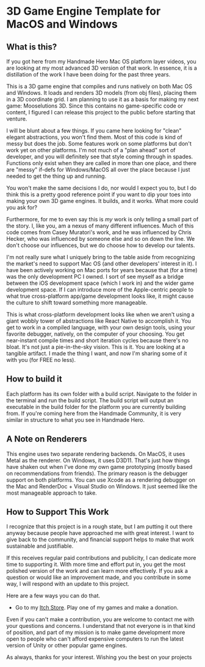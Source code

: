 # 3D Game Engine Template for MacOS and Windows

## What is this?
If you got here from my Handmade Hero Mac OS platform layer videos, you are looking at my most advanced 3D version of that work. In essence, it is a distillation of the work I have been doing for the past three years. 

This is a 3D game engine that compiles and runs natively on both Mac OS and Windows. It loads and renders 3D models (from obj files), placing them in a 3D coordinate grid. I am planning to use it as a basis for making my next game: Mooselutions 3D. Since this contains no game-specific code or content, I figured I can release this project to the public before starting that venture.

I will be blunt about a few things. If you came here looking for "clean" elegant abstractions, you won't find them. Most of this code is kind of messy but does the job. Some features work on some platforms but don't work yet on other platforms. I'm not much of a "plan ahead" sort of developer, and you will definitely see that style coming through in spades. Functions only exist when they are called in more than one place, and there are "messy" if-defs for Windows/MacOS all over the place because I just needed to get the thing up and running.

You won't make the same decisions I do, nor would I expect you to, but I do think this is a pretty good reference point if you want to dip your toes into making your own 3D game engines. It builds, and it works. What more could you ask for?

Furthermore, for me to even say this is *my* work is only telling a small part of the story. I, like you, am a nexus of many different influences. Much of this code comes from Casey Muratori's work, and he was influenced by Chris Hecker, who was influenced by someone else and so on down the line. We don't choose our influences, but we do choose how to develop our talents.

I'm not really sure what I uniquely bring to the table aside from recognizing the market's need to support Mac OS (and other developers' interest in it). I have been actively working on Mac ports for years because that (for a time) was the only development PC I owned. I sort of see myself as a bridge between the iOS development space (which I work in) and the wider game development space. If I can introduce more of the Apple-centric people to what true cross-platform app/game development looks like, it might cause the culture to shift toward something more manageable.

This is what cross-platform development looks like when we aren't using a giant wobbly tower of abstractions like React Native to accomplish it. You get to work in a compiled language, with your own design tools, using your favorite debugger, natively, on the computer of your choosing. You get near-instant compile times and short iteration cycles because there's no bloat. It's not just a pie-in-the-sky vision. This is it. You are looking at a tangible artifact. I made the thing I want, and now I'm sharing some of it with you (for FREE no less).

## How to build it
Each platform has its own folder with a build script. Navigate to the folder in the terminal and run the build script. The build script will output an executable in the build folder for the platform you are currently building from. If you're coming here from the Handmade Community, it is very similar in structure to what you see in Handmade Hero.

## A Note on Renderers
This engine uses two separate rendering backends. On MacOS, it uses Metal as the renderer. On Windows, it uses D3D11. That's just how things have shaken out when I've done my own game prototyping (mostly based on recommendations from friends). The primary reason is the debugger support on both platforms. You can use Xcode as a rendering debugger on the Mac and RenderDoc + Visual Studio on Windows. It just seemed like the most manageable approach to take.

## How to Support This Work
I recognize that this project is in a rough state, but I am putting it out there anyway because people have approached me with great interest. I want to give back to the community, and financial support helps to make that work sustainable and justifiable.

If this receives regular paid contributions and publicity, I can dedicate more time to supporting it. With more time and effort put in, you get the most polished version of the work and can learn more effectively. If you ask a question or would like an improvement made, and you contribute in some way, I will respond with an update to this project.

Here are a few ways you can do that.

- Go to my [Itch Store](https://tedbendixson.itch.io/). Play one of my games and make a donation.


Even if you can't make a contribution, you are welcome to contact me with your questions and concerns. I understand that not everyone is in that kind of position, and part of my mission is to make game development more open to people who can't afford expensive computers to run the latest version of Unity or other popular game engines.

As always, thanks for your interest. Wishing you the best on your projects


